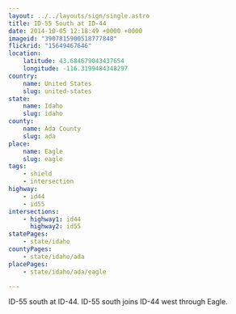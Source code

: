 ```yaml
---
layout: ../../layouts/sign/single.astro
title: ID-55 South at ID-44
date: 2014-10-05 12:18:49 +0000 +0000
imageid: "3907815900518777848"
flickrid: "15649467646"
location:
    latitude: 43.684679043437654
    longitude: -116.3199484348297
country:
    name: United States
    slug: united-states
state:
    name: Idaho
    slug: idaho
county:
    name: Ada County
    slug: ada
place:
    name: Eagle
    slug: eagle
tags:
    - shield
    - intersection
highway:
    - id44
    - id55
intersections:
    - highway1: id44
      highway2: id55
statePages:
    - state/idaho
countyPages:
    - state/idaho/ada
placePages:
    - state/idaho/ada/eagle

---
```

ID-55 south at ID-44.  ID-55 south joins ID-44 west through Eagle.